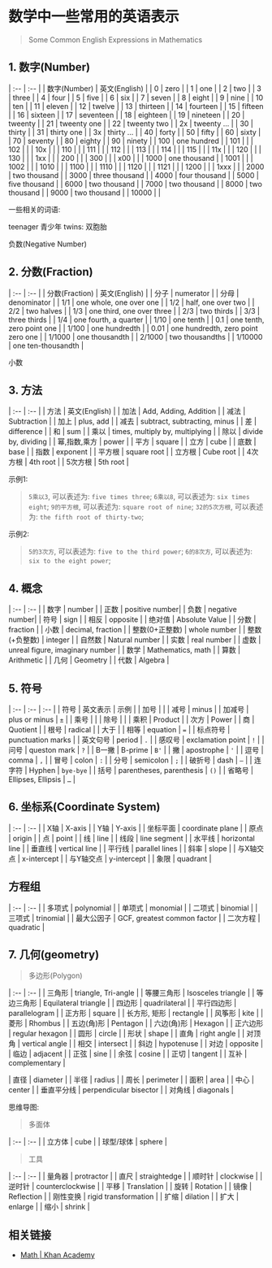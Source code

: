 # 数学中一些常用的英语表示

> Some Common English Expressions in Mathematics



## 1. 数字(Number)


| :--          | :--           |
| 数字(Number)  | 英文(English) |
| 0            | zero |
| 1            | one |
| 2            | two |
| 3            | three |
| 4            | four |
| 5            | five |
| 6            | six |
| 7            | seven |
| 8            | eight |
| 9            | nine |
| 10           | ten |
| 11           | eleven |
| 12           | twelve |
| 13           | thirteen |
| 14           | fourteen |
| 15           | fifteen |
| 16           | sixteen |
| 17           | seventeen |
| 18           | eighteen |
| 19           | nineteen |
| 20           | tweenty |
| 21           | tweenty one |
| 22           | tweenty two |
| 2x           | tweenty ... |
| 30           | thirty |
| 31           | thirty one |
| 3x           | thirty ... |
| 40           | forty |
| 50           | fifty |
| 60           | sixty |
| 70           | seventy |
| 80           | eighty |
| 90           | ninety |
| 100          | one hundred |
| 101           |  |
| 102           |  |
| 10x           |  |
| 110           |  |
| 111           |  |
| 112           |  |
| 113           |  |
| 114           |  |
| 115           |  |
| 11x           |  |
| 120           |  |
| 130           |  |
| 1xx           |  |
| 200           |  |
| 300           |  |
| x00           |  |
| 1000           | one thousand |
| 1001           |  |
| 1002           |  |
| 1010           |  |
| 1100           |  |
| 1110           |  |
| 1120           |  |
| 1121           |  |
| 1200           |  |
| 1xxx           |  |
| 2000           | two thousand |
| 3000           | three thousand |
| 4000           | four thousand |
| 5000           | five thousand |
| 6000           | two thousand |
| 7000           | two thousand |
| 8000           | two thousand |
| 9000           | two thousand |
| 10000          |  |


一些相关的词语:

teenager  青少年
twins: 双胞胎


负数(Negative Number)





## 2. 分数(Fraction)



| :--          | :--           |
| 分数(Fraction)  | 英文(English) |
| 分子            | numerator   |
| 分母            | denominator |
| 1/1            | one whole, one over one |
| 1/2            | half, one over two |
| 2/2            | two halves |
| 1/3            | one third, one over three |
| 2/3            | two thirds |
| 3/3            | three thirds |
| 1/4            | one fourth, a quarter |
| 1/10           | one tenth |
| 0.1           | one tenth, zero point one |
| 1/100          | one hundredth |
| 0.01           | one hundredth, zero point zero one |
| 1/1000         | one thousandth |
| 2/1000         | two thousandths |
| 1/10000        | one ten-thousandth |


小数


## 3. 方法


| :--  | :--           |
| 方法  | 英文(English) |
| 加法  | Add, Adding, Addition |
| 减法  | Subtraction |
| 加上  | plus, add |
| 减去  | subtract, subtracting, minus |
| 差   | difference  |
| 和   | sum |
| 乘以  | times, multiply by, multiplying |
| 除以  | divide by, dividing |
| 幂,指数,乘方  | power |
| 平方  | square |
| 立方  | cube |
| 底数  | base |
| 指数  | exponent |
| 平方根 | square root |
| 立方根 | Cube root |
| 4次方根 | 4th root |
| 5次方根 | 5th root |


示例1: 

> `5乘以3`, 可以表述为: `five times three`;
> `6乘以8`, 可以表述为: `six times eight`;
> `9的平方根`, 可以表述为: `square root of nine`;
> `32的5次方根`, 可以表述为: `the fifth root of thirty-two`;

示例2: 

> `5的3次方`, 可以表述为: `five to the third power`;
> `6的8次方`, 可以表述为: `six to the eight power`;




## 4. 概念


| :--  | :--           |
| 数字  | number |
| 正数  | positive number|
| 负数  | negative number|
| 符号  | sign |
| 相反  | opposite |
| 绝对值  | Absolute Value |
| 分数  | fraction |
| 小数  | decimal, fraction |
| 整数(0+正整数)  | whole number |
| 整数(+负整数)  | integer |
| 自然数 | Natural number |
| 实数 | real number |
| 虚数 | unreal figure, imaginary number |
| 数学 | Mathematics, math |
| 算数 | Arithmetic |
| 几何 | Geometry |
| 代数 | Algebra  |



## 5. 符号




| :--  | :--           | :--           |
| 符号  | 英文表示       | 示例           |
| 加号  |  |
| 减号  | minus |
| 加减号  | plus or minus | `±` |
| 乘号  |  |
| 除号  |  |
| 乘积  | Product |
| 次方  | Power |
| 商  | Quotient |
| 根号  | radical |
| 大于 | 
| 相等 | equation | `=` |
| 标点符号 | punctuation marks |
| 英文句号 | period | `.` |
| 感叹号 | exclamation point | `!` |
| 问号 | queston mark | `?` |
| B一撇 | B-prime | `B'` |
| 撇 | apostrophe | `'` |
| 逗号 | comma | `,` |
| 冒号 | colon | `:` |
| 分号 | semicolon | `;` |
| 破折号 | dash | `—` |
| 连字符 | Hyphen | `bye-bye` |
| 括号 | parentheses, parenthesis | `()` |
| 省略号 | Ellipses, Ellipsis | `…` |





## 6. 坐标系(Coordinate System)


| :--  | :--           |
| X轴 | X-axis |
| Y轴 | Y-axis |
| 坐标平面 | coordinate plane |
| 原点 | origin |
| 点  | point |
| 线  | line  |
| 线段  | line segment  |
| 水平线  | horizontal line |
| 垂直线  | vertical line |
| 平行线  | parallel lines |
| 斜率  | slope |
| 与X轴交点 | x-intercept |
| 与Y轴交点 | y-intercept |
| 象限  | quadrant |





## 方程组


| :--  | :--           |
| 多项式 | polynomial |
| 单项式 | monomial |
| 二项式 | binomial |
| 三项式 | trinomial |
| 最大公因子 | GCF, greatest common factor |
| 二次方程 | quadratic | 




## 7. 几何(geometry)


> 多边形(Polygon)



| :--  | :--           |
| 三角形 | triangle, Tri-angle |
| 等腰三角形 | Isosceles triangle |
| 等边三角形 | Equilateral triangle |
| 四边形 | quadrilateral |
| 平行四边形 | parallelogram |
| 正方形 | square |
| 长方形, 矩形 | rectangle |
| 风筝形 | kite |
| 菱形   | Rhombus |
| 五边(角)形 | Pentagon |
| 六边(角)形 | Hexagon |
| 正六边形   | regular hexagon |
| 圆形   | circle |
| 形状   | shape |
| 直角   | right angle |
| 对顶角 | vertical angle |
| 相交  | intersect |
| 斜边  | hypotenuse |
| 对边  | opposite |
| 临边  | adjacent |
| 正弦  | sine |
| 余弦  | cosine |
| 正切  | tangent |
| 互补  | complementary |



| 直径 | diameter |
| 半径 | radius |
| 周长 | perimeter |
| 面积 | area |
| 中心 | center |
| 垂直平分线 | perpendicular bisector |
| 对角线 | diagonals |


思维导图:


> 多面体


| :--  | :--           |
| 立方体 | cube | 
| 球型/球体   | sphere |



> 工具

| :--  | :--           |
| 量角器 | protractor |
| 直尺 | straightedge |
| 顺时针 | clockwise |
| 逆时针 | counterclockwise |
| 平移   | Translation |
| 旋转   | Rotation |
| 镜像 | Reflection |
| 刚性变换 | rigid transformation |
| 扩缩  | dilation |
| 扩大  | enlarge |
| 缩小  | shrink |



## 相关链接


- [Math | Khan Academy](https://www.khanacademy.org/math/)

